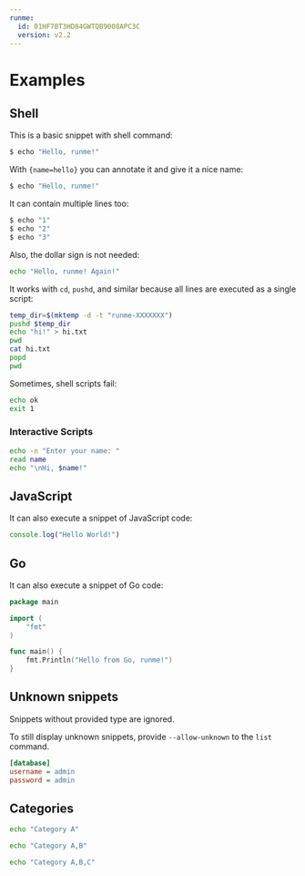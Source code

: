 ```yaml
---
runme:
  id: 01HF7BT3HD84GWTQB9008APC3C
  version: v2.2
---
```


# Examples

## Shell

This is a basic snippet with shell command:

```sh {"id":"01HF7BT3HD84GWTQB8ZCWPH803"}
$ echo "Hello, runme!"
```

With `{name=hello}` you can annotate it and give it a nice name:

```sh {"id":"01HF7BT3HD84GWTQB8ZEBC4E7R","name":"echo"}
$ echo "Hello, runme!"
```

It can contain multiple lines too:

```sh {"id":"01HF7BT3HD84GWTQB8ZESW75T0"}
$ echo "1"
$ echo "2"
$ echo "3"
```

Also, the dollar sign is not needed:

```sh {"id":"01HF7BT3HD84GWTQB8ZGWMJJE6"}
echo "Hello, runme! Again!"
```

It works with `cd`, `pushd`, and similar because all lines are executed as a single script:

```sh {"id":"01HF7BT3HD84GWTQB8ZHV2AF26"}
temp_dir=$(mktemp -d -t "runme-XXXXXXX")
pushd $temp_dir
echo "hi!" > hi.txt
pwd
cat hi.txt
popd
pwd
```

Sometimes, shell scripts fail:

```sh {"id":"01HF7BT3HD84GWTQB8ZNRMG7MW"}
echo ok
exit 1
```

### Interactive Scripts

```sh {"id":"01HF7BT3HD84GWTQB8ZNTNW63E","name":"print-name"}
echo -n "Enter your name: "
read name
echo "\nHi, $name!"
```

## JavaScript

It can also execute a snippet of JavaScript code:

```js {"id":"01HF7BT3HD84GWTQB8ZPB8TH53","name":"hello-js"}
console.log("Hello World!")
```

## Go

It can also execute a snippet of Go code:

```go {"id":"01HF7BT3HD84GWTQB8ZQXG4049"}
package main

import (
    "fmt"
)

func main() {
    fmt.Println("Hello from Go, runme!")
}
```

## Unknown snippets

Snippets without provided type are ignored.

To still display unknown snippets, provide `--allow-unknown` to the `list` command.

```ini {"id":"01HF7BT3HD84GWTQB8ZR32T70Y"}
[database]
username = admin
password = admin
```

## Categories

```sh {"category":"a","id":"01HF7BT3HD84GWTQB8ZT8D9SVW","name":"a"}
echo "Category A"
```

```sh {"category":"a,b","id":"01HF7BT3HD84GWTQB8ZVF8JVKF","name":"b"}
echo "Category A,B"
```

```sh {"category":"a,b,c","id":"01HF7BT3HD84GWTQB8ZY0GBA06","name":"c"}
echo "Category A,B,C"
```

